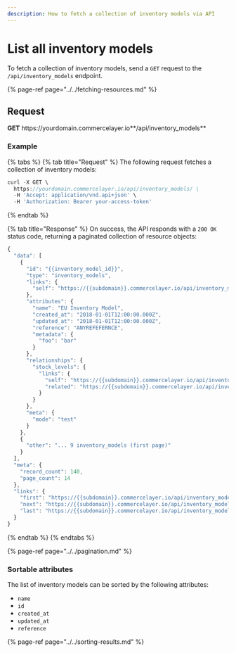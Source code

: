 ```yaml
---
description: How to fetch a collection of inventory models via API
---
```


# List all inventory models

To fetch a collection of inventory models, send a `GET` request to the `/api/inventory_models` endpoint.

{% page-ref page="../../fetching-resources.md" %}

## Request

**GET** https://<i></i>yourdomain.commercelayer.io**/api/inventory_models**

### **Example**

{% tabs %}
{% tab title="Request" %}
The following request fetches a collection of inventory models:

```javascript
curl -X GET \
  https://yourdomain.commercelayer.io/api/inventory_models/ \
  -H 'Accept: application/vnd.api+json' \
  -H 'Authorization: Bearer your-access-token'
```
{% endtab %}

{% tab title="Response" %}
On success, the API responds with a `200 OK` status code, returning a paginated collection of resource objects:

```javascript
{
  "data": [
    {
      "id": "{{inventory_model_id}}",
      "type": "inventory_models",
      "links": {
        "self": "https://{{subdomain}}.commercelayer.io/api/inventory_models/{{inventory_model_id}}"
      },
      "attributes": {
        "name": "EU Inventory Model",
        "created_at": "2018-01-01T12:00:00.000Z",
        "updated_at": "2018-01-01T12:00:00.000Z",
        "reference": "ANYREFEFERNCE",
        "metadata": {
          "foo": "bar"
        }
      },
      "relationships": {
        "stock_levels": {
          "links": {
            "self": "https://{{subdomain}}.commercelayer.io/api/inventory_models/{{inventory_model_id}}/relationships/stock_levels",
            "related": "https://{{subdomain}}.commercelayer.io/api/inventory_models/{{inventory_model_id}}/stock_levels"
          }
        }
      },
      "meta": {
        "mode": "test"
      }
    },
    {
      "other": "... 9 inventory_models (first page)"
    }
  ],
  "meta": {
    "record_count": 140,
    "page_count": 14
  },
  "links": {
    "first": "https://{{subdomain}}.commercelayer.io/api/inventory_models?page[number]=1&page[size]=10",
    "next": "https://{{subdomain}}.commercelayer.io/api/inventory_models?page[number]=2&page[size]=10",
    "last": "https://{{subdomain}}.commercelayer.io/api/inventory_models?page[number]=14&page[size]=10"
  }
}
```
{% endtab %}
{% endtabs %}

{% page-ref page="../../pagination.md" %}

### Sortable attributes

The list of inventory models can be sorted by the following attributes:

* `name`
* `id`
* `created_at`
* `updated_at`
* `reference`

{% page-ref page="../../sorting-results.md" %}
